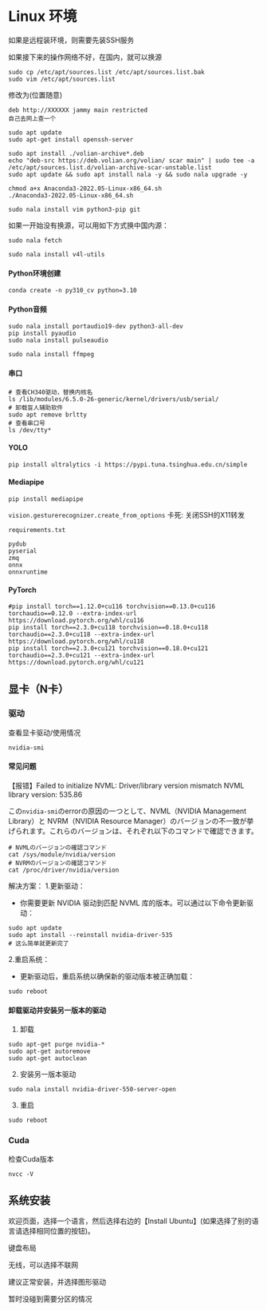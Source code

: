 
# Linux 环境

如果是远程装环境，则需要先装SSH服务

如果接下来的操作网络不好，在国内，就可以换源
```shell
sudo cp /etc/apt/sources.list /etc/apt/sources.list.bak
sudo vim /etc/apt/sources.list
```
修改为(位置随意)
```text
deb http://XXXXXX jammy main restricted
自己去网上查一个
```


```shell
sudo apt update
sudo apt-get install openssh-server
```

```shell
sudo apt install ./volian-archive*.deb
echo "deb-src https://deb.volian.org/volian/ scar main" | sudo tee -a /etc/apt/sources.list.d/volian-archive-scar-unstable.list
sudo apt update && sudo apt install nala -y && sudo nala upgrade -y

chmod a+x Anaconda3-2022.05-Linux-x86_64.sh
./Anaconda3-2022.05-Linux-x86_64.sh

sudo nala install vim python3-pip git
```

如果一开始没有换源，可以用如下方式换中国内源：
```shell
sudo nala fetch
```

```shell
sudo nala install v4l-utils
```

#### Python环境创建
```shell
conda create -n py310_cv python=3.10
```

#### Python音频
```shell
sudo nala install portaudio19-dev python3-all-dev
pip install pyaudio
sudo nala install pulseaudio

sudo nala install ffmpeg
```

#### 串口
```shell
# 查看CH340驱动，替换内核名
ls /lib/modules/6.5.0-26-generic/kernel/drivers/usb/serial/
# 卸载盲人辅助软件
sudo apt remove brltty
# 查看串口号
ls /dev/tty*
```

#### YOLO
```shell
pip install ultralytics -i https://pypi.tuna.tsinghua.edu.cn/simple
```

#### Mediapipe
```shell
pip install mediapipe
```

`vision.gesturerecognizer.create_from_options` 卡死:
关闭SSH的X11转发


`requirements.txt`
```
pydub
pyserial
zmq
onnx
onnxruntime
```


#### PyTorch

```shell
#pip install torch==1.12.0+cu116 torchvision==0.13.0+cu116 torchaudio==0.12.0 --extra-index-url https://download.pytorch.org/whl/cu116
pip install torch==2.3.0+cu118 torchvision==0.18.0+cu118 torchaudio==2.3.0+cu118 --extra-index-url https://download.pytorch.org/whl/cu118
pip install torch==2.3.0+cu121 torchvision==0.18.0+cu121 torchaudio==2.3.0+cu121 --extra-index-url https://download.pytorch.org/whl/cu121
```

## 显卡（N卡）
### 驱动
查看显卡驱动/使用情况
```shell
nvidia-smi
```

#### 常见问题
【报错】Failed to initialize NVML: Driver/library version mismatch
  NVML library version: 535.86

  この`nvidia-smi`のerrorの原因の一つとして、NVML（NVIDIA Management Library）と NVRM（NVIDIA Resource Manager）のバージョンの不一致が挙げられます。これらのバージョンは、それぞれ以下のコマンドで確認できます。
  ```shell
  # NVMLのバージョンの確認コマンド
  cat /sys/module/nvidia/version
  # NVRMのバージョンの確認コマンド
  cat /proc/driver/nvidia/version
  ```

  解决方案：
  1.更新驱动：
  - 你需要更新 NVIDIA 驱动到匹配 NVML 库的版本。可以通过以下命令更新驱动：
  ```shell
  sudo apt update
  sudo apt install --reinstall nvidia-driver-535
  # 这么简单就更新完了
  ```
  2.重启系统：
  - 更新驱动后，重启系统以确保新的驱动版本被正确加载：
  ```shell
  sudo reboot
  ```

#### 卸载驱动并安装另一版本的驱动
1. 卸载
```shell
sudo apt-get purge nvidia-*
sudo apt-get autoremove
sudo apt-get autoclean
```
2. 安装另一版本驱动
```shell
sudo nala install nvidia-driver-550-server-open
```
3. 重启
```shell
sudo reboot
```

### Cuda
检查Cuda版本
```shell
nvcc -V
```

## 系统安装

欢迎页面，选择一个语言，然后选择右边的【Install Ubuntu】(如果选择了别的语言请选择相同位置的按钮)。

键盘布局

无线，可以选择不联网

建议正常安装，并选择图形驱动

暂时没碰到需要分区的情况






